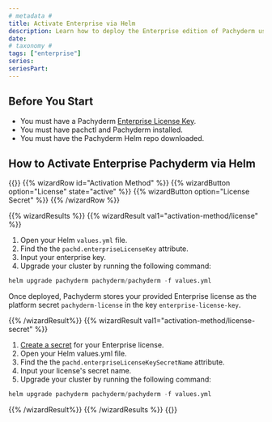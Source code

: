 ```yaml
---
# metadata # 
title: Activate Enterprise via Helm
description: Learn how to deploy the Enterprise edition of Pachyderm using Helm.
date: 
# taxonomy #
tags: ["enterprise"]
series:
seriesPart:
---
```


## Before You Start 

- You must have a Pachyderm [Enterprise License Key](https://www.pachyderm.com/trial/).
- You must have pachctl and Pachyderm installed. 
- You must have the Pachyderm Helm repo downloaded.

## How to Activate Enterprise Pachyderm via Helm

{{<stack type="wizard">}}
{{% wizardRow id="Activation Method" %}}
{{% wizardButton  option="License" state="active" %}}
{{% wizardButton  option="License Secret" %}}
{{% /wizardRow %}}

{{% wizardResults %}}
{{% wizardResult val1="activation-method/license" %}}
1. Open your Helm `values.yml` file. 
2. Find the the `pachd.enterpriseLicenseKey` attribute.
3. Input your enterprise key.
4. Upgrade your cluster by running the following command:
```s
helm upgrade pachyderm pachyderm/pachyderm -f values.yml
```
Once deployed, Pachyderm stores your provided Enterprise license as the platform secret `pachyderm-license` in the key `enterprise-license-key`.

{{% /wizardResult%}}
{{% wizardResult val1="activation-method/license-secret" %}}
1. [Create a secret](../../how-tos/advanced-data-operations/secrets/#create-and-manage-secrets-in-pachyderm) for your Enterprise license.
2. Open your Helm values.yml file. 
3. Find the the `pachd.enterpriseLicenseKeySecretName` attribute.
4. Input your license's secret name.
5. Upgrade your cluster by running the following command:
```s
helm upgrade pachyderm pachyderm/pachyderm -f values.yml
```
{{% /wizardResult%}}
{{% /wizardResults %}}
{{</stack>}}